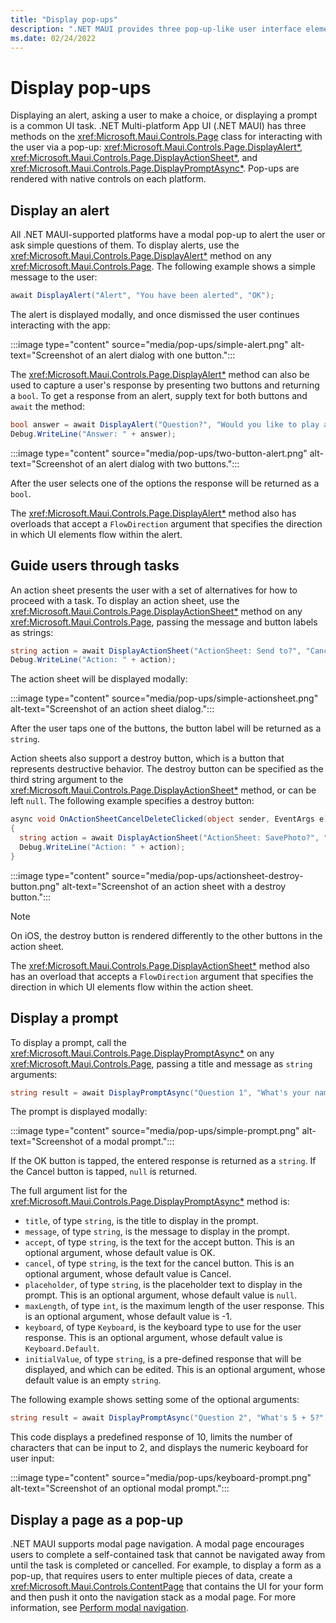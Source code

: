 ```yaml
---
title: "Display pop-ups"
description: ".NET MAUI provides three pop-up-like user interface elements – an alert, an action sheet, and a prompt, that can be used to ask simple questions, guide users through tasks, and display prompts."
ms.date: 02/24/2022
---
```


# Display pop-ups

Displaying an alert, asking a user to make a choice, or displaying a prompt is a common UI task. .NET Multi-platform App UI (.NET MAUI) has three methods on the <xref:Microsoft.Maui.Controls.Page> class for interacting with the user via a pop-up: <xref:Microsoft.Maui.Controls.Page.DisplayAlert*>, <xref:Microsoft.Maui.Controls.Page.DisplayActionSheet*>, and <xref:Microsoft.Maui.Controls.Page.DisplayPromptAsync*>. Pop-ups are rendered with native controls on each platform.

## Display an alert

All .NET MAUI-supported platforms have a modal pop-up to alert the user or ask simple questions of them. To display alerts, use the <xref:Microsoft.Maui.Controls.Page.DisplayAlert*> method on any <xref:Microsoft.Maui.Controls.Page>. The following example shows a simple message to the user:

```csharp
await DisplayAlert("Alert", "You have been alerted", "OK");
```

The alert is displayed modally, and once dismissed the user continues interacting with the app:

:::image type="content" source="media/pop-ups/simple-alert.png" alt-text="Screenshot of an alert dialog with one button.":::

The <xref:Microsoft.Maui.Controls.Page.DisplayAlert*> method can also be used to capture a user's response by presenting two buttons and returning a `bool`. To get a response from an alert, supply text for both buttons and `await` the method:

```csharp
bool answer = await DisplayAlert("Question?", "Would you like to play a game", "Yes", "No");
Debug.WriteLine("Answer: " + answer);
```

:::image type="content" source="media/pop-ups/two-button-alert.png" alt-text="Screenshot of an alert dialog with two buttons.":::

After the user selects one of the options the response will be returned as a `bool`.

The <xref:Microsoft.Maui.Controls.Page.DisplayAlert*> method also has overloads that accept a `FlowDirection` argument that specifies the direction in which UI elements flow within the alert. <!--For more information about flow direction, see [Right-to-left localization](~/fundamentals/localization/right-to-left.md).-->

<!-- > [!WARNING]
> By default on Windows, when an alert is displayed any access keys that are defined on the page behind the alert can still be activated. For more information, see [VisualElement Access Keys on Windows](~/xamarin-forms/platform/windows/visualelement-access-keys.md). -->

## Guide users through tasks

An action sheet presents the user with a set of alternatives for how to proceed with a task. To display an action sheet, use the <xref:Microsoft.Maui.Controls.Page.DisplayActionSheet*> method on any <xref:Microsoft.Maui.Controls.Page>, passing the message and button labels as strings:

```csharp
string action = await DisplayActionSheet("ActionSheet: Send to?", "Cancel", null, "Email", "Twitter", "Facebook");
Debug.WriteLine("Action: " + action);
```

The action sheet will be displayed modally:

:::image type="content" source="media/pop-ups/simple-actionsheet.png" alt-text="Screenshot of an action sheet dialog.":::

After the user taps one of the buttons, the button label will be returned as a `string`.

Action sheets also support a destroy button, which is a button that represents destructive behavior. The destroy button can be specified as the third string argument to the <xref:Microsoft.Maui.Controls.Page.DisplayActionSheet*> method, or can be left `null`. The following example specifies a destroy button:

```csharp
async void OnActionSheetCancelDeleteClicked(object sender, EventArgs e)
{
  string action = await DisplayActionSheet("ActionSheet: SavePhoto?", "Cancel", "Delete", "Photo Roll", "Email");
  Debug.WriteLine("Action: " + action);
}
```

:::image type="content" source="media/pop-ups/actionsheet-destroy-button.png" alt-text="Screenshot of an action sheet with a destroy button.":::

> [!NOTE]
> On iOS, the destroy button is rendered differently to the other buttons in the action sheet.

The <xref:Microsoft.Maui.Controls.Page.DisplayActionSheet*> method also has an overload that accepts a `FlowDirection` argument that specifies the direction in which UI elements flow within the action sheet. <!-- For more information about flow direction, see [Right-to-left localization](~/fundamentals/localization/right-to-left.md).-->

## Display a prompt

To display a prompt, call the <xref:Microsoft.Maui.Controls.Page.DisplayPromptAsync*> on any <xref:Microsoft.Maui.Controls.Page>, passing a title and message as `string` arguments:

```csharp
string result = await DisplayPromptAsync("Question 1", "What's your name?");
```

The prompt is displayed modally:

:::image type="content" source="media/pop-ups/simple-prompt.png" alt-text="Screenshot of a modal prompt.":::

If the OK button is tapped, the entered response is returned as a `string`. If the Cancel button is tapped, `null` is returned.

The full argument list for the <xref:Microsoft.Maui.Controls.Page.DisplayPromptAsync*> method is:

- `title`, of type `string`, is the title to display in the prompt.
- `message`, of type `string`, is the message to display in the prompt.
- `accept`, of type `string`, is the text for the accept button. This is an optional argument, whose default value is OK.
- `cancel`, of type `string`, is the text for the cancel button. This is an optional argument, whose default value is Cancel.
- `placeholder`, of type `string`, is the placeholder text to display in the prompt. This is an optional argument, whose default value is `null`.
- `maxLength`, of type `int`, is the maximum length of the user response. This is an optional argument, whose default value is -1.
- `keyboard`, of type `Keyboard`, is the keyboard type to use for the user response. This is an optional argument, whose default value is `Keyboard.Default`.
- `initialValue`, of type `string`, is a pre-defined response that will be displayed, and which can be edited. This is an optional argument, whose default value is an empty `string`.

The following example shows setting some of the optional arguments:

```csharp
string result = await DisplayPromptAsync("Question 2", "What's 5 + 5?", initialValue: "10", maxLength: 2, keyboard: Keyboard.Numeric);
```

This code displays a predefined response of 10, limits the number of characters that can be input to 2, and displays the numeric keyboard for user input:

:::image type="content" source="media/pop-ups/keyboard-prompt.png" alt-text="Screenshot of an optional modal prompt.":::

<!-- > [!WARNING]
> By default on UWP, when a prompt is displayed any access keys that are defined on the page behind the prompt can still be activated. For more information, see [VisualElement Access Keys on Windows](~/xamarin-forms/platform/windows/visualelement-access-keys.md). -->

## Display a page as a pop-up

.NET MAUI supports modal page navigation. A modal page encourages users to complete a self-contained task that cannot be navigated away from until the task is completed or cancelled. For example, to display a form as a pop-up, that requires users to enter multiple pieces of data, create a <xref:Microsoft.Maui.Controls.ContentPage> that contains the UI for your form and then push it onto the navigation stack as a modal page. For more information, see [Perform modal navigation](~/user-interface/pages/navigationpage.md#perform-modal-navigation).
